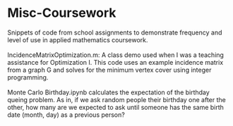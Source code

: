 # Misc-Coursework
Snippets of code from school assignments to demonstrate frequency and level of use in applied mathematics coursework.<br /><br />
IncidenceMatrixOptimization.m: A class demo used when I was a teaching assistance for Optimization I. This code uses an example incidence matrix from a graph G and solves for the minimum vertex cover using integer programming.<br /><br />
Monte Carlo Birthday.ipynb calculates the expectation of the birthday queing problem. As in, if we ask random people their birthday one after the other, how many are we expected to ask until someone has the same birth date (month, day) as a previous person?<br />
